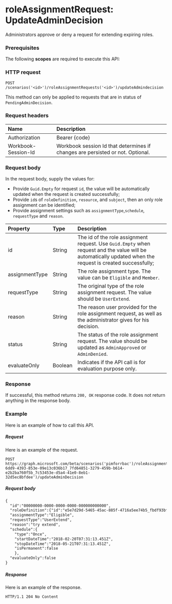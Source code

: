 # roleAssignmentRequest: UpdateAdminDecision

Administrators approve or deny a request for extending expiring roles.

### Prerequisites
The following **scopes** are required to execute this API: 
### HTTP request
<!-- { "blockType": "ignored" } -->
```http
POST /scenarios('<id>')/roleAssignmentRequests('<id>')/updateAdmindecision
```

This method can only be applied to requests that are in status of `PendingAdminDecision`.
### Request headers
| Name       | Description|
|:---------------|:----------|
| Authorization  | Bearer {code}|
| Workbook-Session-Id  | Workbook session Id that determines if changes are persisted or not. Optional.|

### Request body
In the request body, supply the values for:
* Provide `Guid.Empty` for request `id`, the value will be automatically updated when the request is created successfully;
* Provide `id`s of `roleDefinition`, `resource`, and `subject`, then an only role assignment can be identified;
* Provide assignment settings such as `assignmentType`,`schedule`, `requestType` and `reason`.

| Property	   | Type	 |  Description|
|:---------------|:--------|:----------|
|id|String|The id of the role assignment request. Use `Guid.Empty` when request and the value will be automatically updated when the request is created successfully;|
|assignmentType|String|The role assignment type. The value can be ``Eligible`` and ``Member``.|
|requestType|String|The original type of the role assignment request. The value should be `UserExtend`.|
|reason|String|The reason user provided for the role assignment request, as well as the administrator gives for his decision.|
|status|String|The status of the role assignment request. The value should be updated as `AdminApproved` or `AdminDenied`.|
|evaluateOnly|Boolean|Indicates if the API call is for evaluation purpose only.|
### Response
If successful, this method returns `200, OK` response code. It does not return anything in the response body.

### Example
Here is an example of how to call this API.
##### Request
Here is an example of the request.
<!-- {
  "blockType": "request",
  "name": "roleassignmentrequest_cancel"
}-->
```http
POST https://graph.microsoft.com/beta/scenarios('pimforrbac')/roleAssignmentRequests('bc6f10e6-6dd9-4393-853e-09e13c036b17_7fd64851-3279-459b-b614-e2b2ba760f5b_7c53453e-d5a4-41e0-8eb1-32d5ec8bfdee')/updateAdminDecision
```
##### Request body
```xml
{
  "id":"00000000-0000-0000-0000-000000000000",
  "roleDefinition":{"id":"e5e7d29d-5465-45ac-885f-4716a5ee74b5_fbdf93bf-df7d-467e-a4d2-9458aa1360c8","resource":{"id":"e5e7d29d-5465-45ac-885f-4716a5ee74b5"}},"subject":{"id":"c178dfee-7236-44b5-a363-e15fc63d91f0"},
  "assignmentType":"Eligible",
  "requestType":"UserExtend",
  "reason":"try extend",
  "schedule":{
    "type":"Once",
    "startDateTime":"2018-02-20T07:31:13.451Z",
    "stopDateTime":"2018-05-21T07:31:13.451Z",
    "isPermanent":false
    },
  "evaluateOnly":false
}
```

##### Response
Here is an example of the response. 
<!-- {
  "blockType": "response",
  "truncated": true,
  "@odata.type": "microsoft.graph.None"
} -->
```http
HTTP/1.1 204 No Content
```

<!-- uuid: 8fcb5dbc-d5aa-4681-8e31-b001d5168d79
2015-10-25 14:57:30 UTC -->
<!-- {
  "type": "#page.annotation",
  "description": "roleAssignmentRequest: cancel",
  "keywords": "",
  "section": "documentation",
  "tocPath": ""
}-->